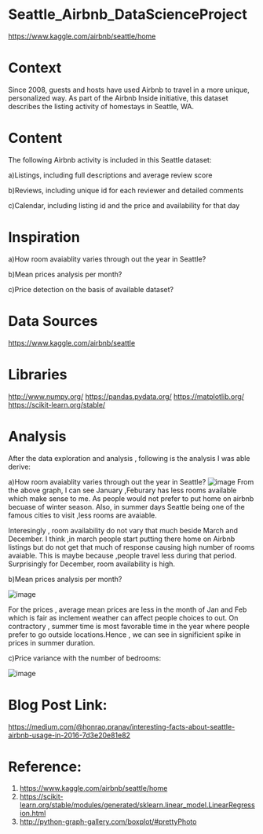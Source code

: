 # Seattle_Airbnb_DataScienceProject
https://www.kaggle.com/airbnb/seattle/home

# Context

Since 2008, guests and hosts have used Airbnb to travel in a more unique, personalized way. As part of the Airbnb Inside initiative, this dataset describes the listing activity of homestays in Seattle, WA.

# Content

The following Airbnb activity is included in this Seattle dataset:

a)Listings, including full descriptions and average review score 

b)Reviews, including unique id for each reviewer and detailed comments 

c)Calendar, including listing id and the price and availability for that day

# Inspiration

a)How  room avaiablity varies through out the year in Seattle?

b)Mean prices analysis per month?

c)Price detection on the basis of available dataset?


# Data Sources

https://www.kaggle.com/airbnb/seattle

# Libraries

http://www.numpy.org/
https://pandas.pydata.org/
https://matplotlib.org/
https://scikit-learn.org/stable/



# Analysis
After the data exploration and analysis , following is the analysis I was able derive:

a)How  room avaiablity varies through out the year in Seattle?
![image](https://user-images.githubusercontent.com/8425221/48756454-40ef2080-ec67-11e8-97d2-8e50971c951d.png)
From the above graph, I can see January ,Feburary has less rooms available which make sense to me. As people would not prefer to put home on airbnb becuase of winter season. Also, in summer days Seattle being one of the famous cities to visit ,less rooms are avaiable.

Interesingly , room availability do not vary that much beside March and December. I think ,in march people start putting there home on Airbnb listings but do not get that much of response causing high number of rooms avaiable. This is maybe because ,people travel less during that period. Surprisingly for December, room availability is high.


b)Mean prices analysis per month?

![image](https://user-images.githubusercontent.com/8425221/48756822-9d9f0b00-ec68-11e8-9ef2-cf67202ed274.png)

For the prices , average mean prices are less in the month of Jan and Feb which is fair as inclement weather can affect people choices to out. On contractory , summer time is most favorable time in the year where people prefer to go outside locations.Hence , we can see in significient  spike in prices in summer duration.




c)Price variance with the number of bedrooms:

![image](https://user-images.githubusercontent.com/8425221/48756772-69c3e580-ec68-11e8-816c-66c6fd775273.png)


# Blog Post Link:
https://medium.com/@honrao.pranav/interesting-facts-about-seattle-airbnb-usage-in-2016-7d3e20e81e82

# Reference:
1. https://www.kaggle.com/airbnb/seattle/home
2. https://scikit-learn.org/stable/modules/generated/sklearn.linear_model.LinearRegression.html
3. http://python-graph-gallery.com/boxplot/#prettyPhoto
